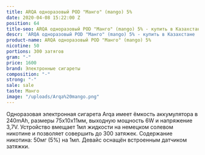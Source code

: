 ```yaml
---
title: ARQA одноразовый POD "Манго" (mango) 5%
date: 2020-04-08 15:22:00 Z
position: 64
title-seo: ARQA одноразовый POD "Манго" (mango) 5% - купить в Казахстане
descr: 'ARQA одноразовый POD "Манго" (mango) 5% - купить в Казахстане '
product-name: ARQA одноразовый POD "Манго" (mango) 5%
nicotine: 50
portions: 300 затягов
gram: "-"
price: 1600
brand: Электронные сигареты
composition: "-"
strong: "-"
sale: sale
taste: Манго
image: "/uploads/Arqa%20mango.png"
---
```


Одноразовая электронная сигарета Arqa имеет ёмкость аккумулятора в 240mAh, размеры 75х10х11мм, выходную мощность 6W и напряжение 3,7V. Устройство вмещает 1мл жидкости на немецком солевом никотине и позволяет совершить до 300 затяжек. Содержание никотина: 50мг (5%) на 1мл. Девайс оснащён встроенным датчиком затяжки.